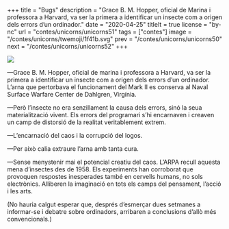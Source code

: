 +++
title = "Bugs"
description = "Grace B. M. Hopper, oficial de Marina i professora a Harvard, va ser la primera a identificar un insecte com a origen dels errors d’un ordinador."
date = "2020-04-25"
titleIt = true
license = "by-nc"
url = "contes/unicorns/unicorns51"
tags = ["contes"]
image = "/contes/unicorns/twemoji/1f41b.svg"
prev = "/contes/unicorns/unicorns50"
next = "/contes/unicorns/unicorns52"
+++

<img class="emoji" src="/contes/unicorns/twemoji/1f41b.svg" />

—Grace B. M. Hopper, oficial de marina i professora a Harvard, va ser la primera a identificar un insecte com a origen dels errors d’un ordinador. L’arna que pertorbava el funcionament del Mark II es conserva al Naval Surface Warfare Center de Dahlgren, Virgínia.

—Però l’insecte no era senzillament la causa dels errors, sinó la seua materialització vivent. Els errors del programari s’hi encarnaven i creaven un camp de distorsió de la realitat veritablement extrem.

—L’encarnació del caos i la corrupció del logos.

—Per això calia extraure l’arna amb tanta cura.

—Sense menystenir mai el potencial creatiu del caos. L’ARPA recull aquesta mena d’insectes des de 1958. Els experiments han corroborat que provoquen respostes inesperades també en cervells humans, no sols electrònics. Alliberen la imaginació en tots els camps del pensament, l’acció i les arts.

(No hauria calgut esperar que, després d’esmerçar dues setmanes a informar-se i debatre sobre ordinadors, arribaren a conclusions d’allò més convencionals.)

